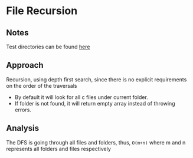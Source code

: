 # File Recursion

## Notes

Test directories can be found [here](https://s3.amazonaws.com/udacity-dsand/testdir.zip)

## Approach

Recursion, using depth first search, since there is no explicit requirements on the order of the traversals

-   By default it will look for all c files under current folder.
-   If folder is not found, it will return empty array instead of throwing errors.

## Analysis

The DFS is going through all files and folders, thus, `O(m+n)` where m and n represents all folders and files respectively
